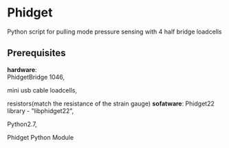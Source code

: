 # Phidget
Python script for pulling mode pressure sensing with 4 half bridge loadcells



## Prerequisites
**hardware**:  
PhidgetBridge 1046, 

mini usb cable loadcells, 

resistors(match the resistance of the strain gauge)
**sofatware**:
Phidget22 library - "libphidget22",

Python2.7,

Phidget Python Module
